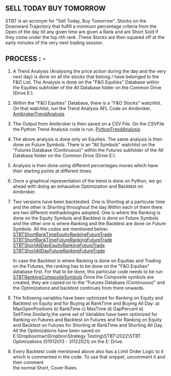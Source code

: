 ## SELL TODAY BUY TOMORROW
STBT is an acronym for "Sell Today, Buy Tomorrow". Stocks on the Downward Trajectory that fulfill a minimum percentage criteria from the Open of the day 
till any given time are given a Rank and are Short Sold if they come under the top nth rank .These Stocks are then squared off at the early minutes of 
the very next trading session.

## PROCESS : -
1) A Trend Analysis (Analysing the price action during the day and the very next day) is done on all the stocks that belong / have belonged to the F&O List.
    The Analysis is done on the "F&O Equities" Database within the Equities subfolder of the All Database folder on the Common Drive (Drive E:).
   
2) Within the "F&O Equities" Database, there is a "F&O Stocks" watchlist. On that watchlist, run the Trend Analysis AFL Code on Amibroker.
   [AmibrokerTrendAnalysis](https://github.com/qodeinvestments/Swan-Documentation/blob/595a1eb90e4b7f4922b4d50ea811ebe68cf368ca/Systems/STBT/Amibroker_Codes/AmibrokerTrendAnalysis)
      
3) The Output from Amibroker is then saved on a CSV File. On the CSVFile the Python Trend Analysis code is run.
   [PythonTrendAnalysis](https://github.com/qodeinvestments/Swan-Documentation/blob/4008f1f1cf08673c902e6211869a1be14a1ca75e/Systems/STBT/Amibroker_Codes/AmibrokerTrendAnalysis)

4) The above analysis is done only on Equities. The same analysis is then done on Future Symbols. There is an "All Symbols" watchlist on the 
   "Futures Database (Continuous)" within the Futures subfolder of the All Database folder on the Common Drive (Drive E:). 

5) Analysis is then done using different percentages moves which have their starting points at different times.

6) Once a graphical representation of the trend is done on Python, we go ahead with doing an exhaustive Optimization and Backtest on Amibroker.

7) Two versions have been backtested. One is Shorting at a particular time and the other is Shorting throughout the day.Within each of them there are two
   different methadologies adopted. One is where the Ranking is done on the Equity Symbols and Backtest is done on Future Symbols and the other one is 
   where Ranking and the Backtest are done on Future Symbols.
   All the codes are mentioned below: 
   [STBTShortRankTimeEquityRankingFutureTrade](https://github.com/qodeinvestments/Swan-Documentation/blob/8c7e2032edf510ea9d4886ef4c41c7f9a91f7c51/Systems/STBT/Amibroker_Codes/STBTShortRankTimeEquityRankingFutureTrade.afl)<br/>
   [STBTShortRankTimeFutureRankingFutureTrade](https://github.com/qodeinvestments/Swan-Documentation/blob/197b2f1f1590a86d2eccddd020c39c75efea846a/Systems/STBT/Amibroker_Codes/STBTShortRankTimeFutureRankingFutureTrade.afl)<br/>
   [STBTShortAllDayEquityRankingFutureTrade](https://github.com/qodeinvestments/Swan-Documentation/blob/197b2f1f1590a86d2eccddd020c39c75efea846a/Systems/STBT/Amibroker_Codes/STBTShortAllDayEquityRankingFutureTrade.afl)<br/>
   [STBTShortAllDayFutureRankingFutureTrade](https://github.com/qodeinvestments/Swan-Documentation/blob/197b2f1f1590a86d2eccddd020c39c75efea846a/Systems/STBT/Amibroker_Codes/STBTShortAllDayFutureRankingFutureTrade.afl)<br/>
    
   In case the Backtest is where Ranking is done on Equities and Trading on the Futures, the ranking has to be done on the "F&O Equities" database first.
   For that to be done, this particular code needs to be run [STBTRankingCompositeSymbols](https://github.com/qodeinvestments/Swan-Documentation/blob/197b2f1f1590a86d2eccddd020c39c75efea846a/Systems/STBT/Amibroker_Codes/STBTRankingCompositeSymbols)
   Once the Composite symbols are created, they are copied on to the "Futures Database (Continuous)" and the Optimizations and backtest continues from 
   there onwards.
   
 8) The following variables have been optimized for Ranking on Equity and Backtest on Equity and for Buying at RankTime and Buying All Day: 
    a) MaxOpenPositions b) RankTime c) MaxTime d) GapPercent e) SellTime.Similarly,the same set of Variables have been optimized for Ranking on Futures and 
    Backtest on Futures and for Ranking on Equity and Backtest on Futures for Shorting at RankTime and Shorting All Day. All the Optimizations have been saved on 
    E:\Dropboximac\Dropbox\Strategy Testing\STBT\2022\STBT Optimizations (01012013 - 31122021) on the E: Drive.
    
 9) Every Backtest code mentioned above also has a Limit Order Logic to it which is commented in the code. To use that snippet, uncomment it and then comment  
    the normal Short, Cover Rules.  
   

